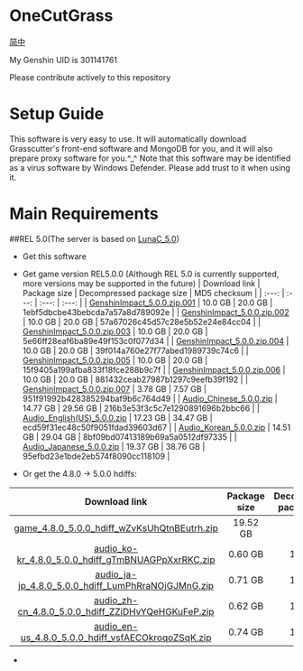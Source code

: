 # OneCutGrass

[简中](docs/README_zh-CN.md)

My Genshin UID is 301141761

Please contribute actively to this repository

# Setup Guide

This software is very easy to use. It will automatically download Grasscutter's front-end software and MongoDB for you, and it will also prepare proxy software for you.^_^
Note that this software may be identified as a virus software by Windows Defender. Please add trust to it when using it.

# Main Requirements

##REL 5.0(The server is based on [LunaC_5.0](https://github.com/Kei-Luna/LunaGC_5.0.0))
 - Get this software
 - Get game version REL5.0.0 (Although REL 5.0 is currently supported, more versions may be supported in the future)
| Download link | Package size | Decompressed package size | MD5 checksum |
| :---: | :---: | :---: | :---: |
| [GenshinImpact_5.0.0.zip.001](https://autopatchhk.yuanshen.com/client_app/download/pc_zip/20240816185649_LtymMnnIZVQfbLZ2/GenshinImpact_5.0.0.zip.001) | 10.0 GB | 20.0 GB | 1ebf5dbcbe43bebcda7a57a8d789092e |
| [GenshinImpact_5.0.0.zip.002](https://autopatchhk.yuanshen.com/client_app/download/pc_zip/20240816185649_LtymMnnIZVQfbLZ2/GenshinImpact_5.0.0.zip.002) | 10.0 GB | 20.0 GB | 57a67026c45d57c28e5b52e24e84cc04 |
| [GenshinImpact_5.0.0.zip.003](https://autopatchhk.yuanshen.com/client_app/download/pc_zip/20240816185649_LtymMnnIZVQfbLZ2/GenshinImpact_5.0.0.zip.003) | 10.0 GB | 20.0 GB | 5e66ff28eaf6ba89e49f153c0f077d34 |
| [GenshinImpact_5.0.0.zip.004](https://autopatchhk.yuanshen.com/client_app/download/pc_zip/20240816185649_LtymMnnIZVQfbLZ2/GenshinImpact_5.0.0.zip.004) | 10.0 GB | 20.0 GB | 39f014a760e27f77abed1989739c74c6 |
| [GenshinImpact_5.0.0.zip.005](https://autopatchhk.yuanshen.com/client_app/download/pc_zip/20240816185649_LtymMnnIZVQfbLZ2/GenshinImpact_5.0.0.zip.005) | 10.0 GB | 20.0 GB | 15f9405a199afba833f18fce288b9c7f |
| [GenshinImpact_5.0.0.zip.006](https://autopatchhk.yuanshen.com/client_app/download/pc_zip/20240816185649_LtymMnnIZVQfbLZ2/GenshinImpact_5.0.0.zip.006) | 10.0 GB | 20.0 GB | 881432ceab27987b1297c9eefb39f192 |
| [GenshinImpact_5.0.0.zip.007](https://autopatchhk.yuanshen.com/client_app/download/pc_zip/20240816185649_LtymMnnIZVQfbLZ2/GenshinImpact_5.0.0.zip.007) | 3.78 GB | 7.57 GB | 951f91992b428385294baf9b6c764d49 |
| [Audio_Chinese_5.0.0.zip](https://autopatchhk.yuanshen.com/client_app/download/pc_zip/20240816185649_LtymMnnIZVQfbLZ2/Audio_Chinese_5.0.0.zip) | 14.77 GB | 29.56 GB | 216b3e53f3c5c7e1290891696b2bbc66 |
| [Audio_English(US)_5.0.0.zip](https://autopatchhk.yuanshen.com/client_app/download/pc_zip/20240816185649_LtymMnnIZVQfbLZ2/Audio_English(US)_5.0.0.zip) | 17.23 GB | 34.47 GB | ecd59f31ec48c50f9051fdad39603d67 |
| [Audio_Korean_5.0.0.zip](https://autopatchhk.yuanshen.com/client_app/download/pc_zip/20240816185649_LtymMnnIZVQfbLZ2/Audio_Korean_5.0.0.zip) | 14.51 GB | 29.04 GB | 8bf09bd07413189b69a5a0512df97335 |
| [Audio_Japanese_5.0.0.zip](https://autopatchhk.yuanshen.com/client_app/download/pc_zip/20240816185649_LtymMnnIZVQfbLZ2/Audio_Japanese_5.0.0.zip) | 19.37 GB | 38.76 GB | 95efbd23e1bde2eb574f8090cc118109 |

- Or get the 4.8.0 -> 5.0.0 hdiffs:


| Download link | Package size | Decompressed package size | MD5 checksum |
| :---: | :---: | :---: | :---: |
| [game_4.8.0_5.0.0_hdiff_wZvKsUhQtnBEutrh.zip](https://autopatchhk.yuanshen.com/client_app/update/hk4e_global/game_4.8.0_5.0.0_hdiff_wZvKsUhQtnBEutrh.zip) | 19.52 GB | 39.86 | ec0cc740e01c374cd53d48219c1a4aff |
| [audio_ko-kr_4.8.0_5.0.0_hdiff_gTmBNUAGPpXxrRKC.zip](https://autopatchhk.yuanshen.com/client_app/update/hk4e_global/audio_ko-kr_4.8.0_5.0.0_hdiff_gTmBNUAGPpXxrRKC.zip) | 0.60 GB | 1.31 GB | 64c52d4065a5d5983b37faeb9796a3eb |
| [audio_ja-jp_4.8.0_5.0.0_hdiff_LumPhRraNOjGJMnG.zip](https://autopatchhk.yuanshen.com/client_app/update/hk4e_global/audio_ja-jp_4.8.0_5.0.0_hdiff_LumPhRraNOjGJMnG.zip) | 0.71 GB | 1.63 GB | 934899593f7234bec937fca98c0b0bed |
| [audio_zh-cn_4.8.0_5.0.0_hdiff_ZZiDHvYQeHGKuFeP.zip](https://autopatchhk.yuanshen.com/client_app/update/hk4e_global/audio_zh-cn_4.8.0_5.0.0_hdiff_ZZiDHvYQeHGKuFeP.zip) | 0.62 GB | 1.35 GB | c1073373d6c7b3680217335dc346de50 |
| [audio_en-us_4.8.0_5.0.0_hdiff_vsfAECOkroqoZSqK.zip](https://autopatchhk.yuanshen.com/client_app/update/hk4e_global/audio_en-us_4.8.0_5.0.0_hdiff_vsfAECOkroqoZSqK.zip) | 0.74 GB | 1.58 GB | b5cb77749a0e2fc0e85b6b1ee319a7e9 |

 - 
